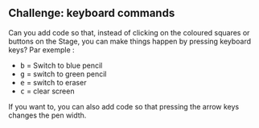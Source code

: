 ## Challenge: keyboard commands

Can you add code so that, instead of clicking on the coloured squares or buttons on the Stage, you can make things happen by pressing keyboard keys? Par exemple :

+ <kbd>b</kbd> = Switch to blue pencil
+ <kbd>g</kbd> = switch to green pencil
+ <kbd>e</kbd> = switch to eraser
+ <kbd>c</kbd> = clear screen

If you want to, you can also add code so that pressing the arrow keys changes the pen width.